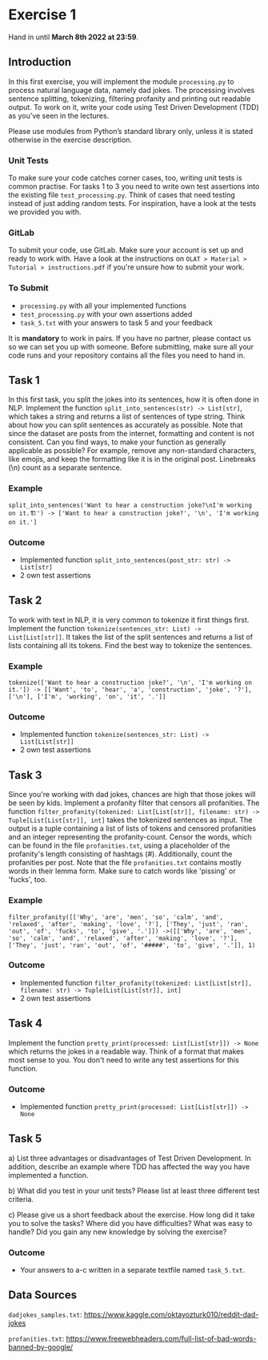 
# Exercise 1
Hand in until **March 8th 2022 at 23:59**.

## Introduction

In this first exercise, you will implement the module ```processing.py``` to process natural language data, namely dad jokes. The processing involves sentence splitting, tokenizing, filtering profanity and printing out readable output. To work on it, write your code using Test Driven Development (TDD) as you've seen in the lectures.

Please use modules from Python’s standard library only, unless it is stated otherwise in the exercise description.

### Unit Tests
To make sure your code catches corner cases, too, writing unit tests is common practise. For tasks 1 to 3 you need to write own test assertions into the existing file ```test_processing.py```. Think of cases that need testing instead of just adding random tests. For inspiration, have a look at the tests we provided you with.


### GitLab

To submit your code, use GitLab. Make sure your account is set up and ready to work with. Have a look at the instructions on ```OLAT > Material > Tutorial > instructions.pdf``` if you're unsure how to submit your work.


### To Submit
* ```processing.py``` with all your implemented functions
* ```test_processing.py``` with your own assertions added
* ```task_5.txt``` with your answers to task 5 and your feedback

It is **mandatory** to work in pairs. If you have no partner, please contact us so we can set you up with someone. Before submitting, make sure all your code runs and your repository contains all the files you need to hand in.


## Task 1
In this first task, you split the jokes into its sentences, how it is often done in NLP. Implement the function ```split_into_sentences(str) -> List[str]```, which takes a string and returns a list of sentences of type string. Think about how you can split sentences as accurately as possible. Note that since the dataset are posts from the internet, formatting and content is not consistent. Can you find ways, to make your function as generally applicable as possible? For example, remove any non-standard characters, like emojis, and keep the formatting like it is in the original post. Linebreaks (\n) count as a separate sentence.

### Example
```
split_into_sentences('Want to hear a construction joke?\nI'm working on it.🏗') -> ['Want to hear a construction joke?', '\n', 'I'm working on it.']
```

### Outcome
* Implemented function ```split_into_sentences(post_str: str) -> List[str]```
* 2 own test assertions


## Task 2
To work with text in NLP, it is very common to tokenize it first things first. Implement the function ```tokenize(sentences_str: List) -> List[List[str]]```. It takes the list of the split sentences and returns a list of lists containing all its tokens. Find the best way to tokenize the sentences.

### Example
```
tokenize(['Want to hear a construction joke?', '\n', 'I'm working on it.']) -> [['Want', 'to', 'hear', 'a', 'construction', 'joke', '?'], ['\n'], ['I'm', 'working', 'on', 'it', '.']]
```

### Outcome
* Implemented function ```tokenize(sentences_str: List) -> List[List[str]]```
* 2 own test assertions


## Task 3
Since you're working with dad jokes, chances are high that those jokes will be seen by kids. Implement a profanity filter that censors all profanities. The function ```filter_profanity(tokenized: List[List[str]], filename: str) -> Tuple[List[List[str]], int]``` takes the tokenized sentences as input. The output is a tuple containing a list of lists of tokens and censored profanities and an integer representing the profanity-count. Censor the words, which can be found in the file ```profanities.txt```, using a placeholder of the profanity's length consisting of hashtags (#). Additionally, count the profanities per post. Note that the file ```profanities.txt``` contains mostly words in their lemma form. Make sure to catch words like 'pissing' or 'fucks', too.

### Example
```
filter_profanity([['Why', 'are', 'men', 'so', 'calm', 'and', 'relaxed', 'after', 'making', 'love', '?'], ['They', 'just', 'ran', 'out', 'of', 'fucks', 'to', 'give', '.']]) ->([['Why', 'are', 'men', 'so', 'calm', 'and', 'relaxed', 'after', 'making', 'love', '?'], ['They', 'just', 'ran', 'out', 'of', '#####', 'to', 'give', '.']], 1)
```

### Outcome
* Implemented function ```filter_profanity(tokenized: List[List[str]], filename: str) -> Tuple[List[List[str]], int]```
* 2 own test assertions


## Task 4
Implement the function ```pretty_print(processed: List[List[str]]) -> None``` which returns the jokes in a readable way. Think of a format that makes most sense to you. You don't need to write any test assertions for this function.


### Outcome
* Implemented function ```pretty_print(processed: List[List[str]]) -> None``` 


## Task 5
a) List three advantages or disadvantages of Test Driven Development. In addition, describe an example where TDD has affected the way you have implemented a function.

b) What did you test in your unit tests? Please list at least three different test criteria.

c) Please give us a short feedback about the exercise. How long did it take you to solve the tasks? Where did you have difficulties? What was easy to handle? Did you gain any new knowledge by solving the exercise?

### Outcome
* Your answers to a-c written in a separate textfile named ```task_5.txt```.

## Data Sources
```dadjokes_samples.txt```: https://www.kaggle.com/oktayozturk010/reddit-dad-jokes

```profanities.txt```: https://www.freewebheaders.com/full-list-of-bad-words-banned-by-google/
